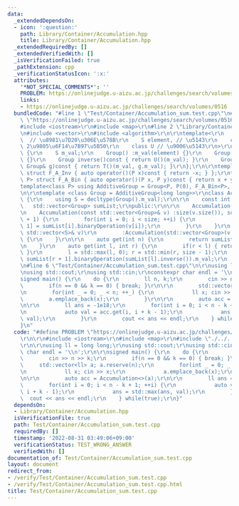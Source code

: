 ```yaml
---
data:
  _extendedDependsOn:
  - icon: ':question:'
    path: Library/Container/Accumulation.hpp
    title: Library/Container/Accumulation.hpp
  _extendedRequiredBy: []
  _extendedVerifiedWith: []
  _isVerificationFailed: true
  _pathExtension: cpp
  _verificationStatusIcon: ':x:'
  attributes:
    '*NOT_SPECIAL_COMMENTS*': ''
    PROBLEM: https://onlinejudge.u-aizu.ac.jp/challenges/search/volumes/0516
    links:
    - https://onlinejudge.u-aizu.ac.jp/challenges/search/volumes/0516
  bundledCode: "#line 1 \"Test/Container/Accumulation_sum.test.cpp\"\n#define PROBLEM\
    \ \"https://onlinejudge.u-aizu.ac.jp/challenges/search/volumes/0516\"\r\n\r\n\
    #include <iostream>\r\n#include <map>\r\n#line 2 \"Library/Container/Accumulation.hpp\"\
    \n#include <vector>\r\n#include <algorithm>\r\n\r\ntemplate<\r\n    class S, \
    \  // \u8981\u7D20\u306E\u578B\r\n    S element, // \u5143\r\n    class T, //\
    \ 2\u9805\u6F14\u7B97\u5B50\r\n    class U // \u9006\u5143\r\n>\r\nstruct Group\
    \ {\r\n    S m_val;\r\n    Group() :m_val(element) {}\r\n    Group(S val) :m_val(val)\
    \ {}\r\n    Group inverse()const { return U()(m_val); }\r\n    Group binaryOperation(const\
    \ Group& g)const { return T()(m_val, g.m_val); }\r\n};\r\n\r\ntemplate<class P>\
    \ struct F_A_Inv { auto operator()(P x)const { return -x; } };\r\ntemplate<class\
    \ P> struct F_A_Bin { auto operator()(P x, P y)const { return x + y; } };\r\n\
    template<class P> using AdditiveGroup = Group<P, P(0), F_A_Bin<P>, F_A_Inv<P>>;\r\
    \n\r\ntemplate <class Group = AdditiveGroup<long long>>\r\nclass Accumulation\
    \ {\r\n    using S = decltype(Group().m_val);\r\n\r\n    const int size;\r\n \
    \   std::vector<Group> sumList;\r\npublic:\r\n\r\n    Accumulation() = delete;\r\
    \n    Accumulation(const std::vector<Group>& v) :size(v.size()), sumList(size\
    \ + 1) {\r\n        for(int i = 0; i < size; ++i) {\r\n            sumList[i +\
    \ 1] = sumList[i].binaryOperation(v[i]);\r\n        }\r\n    }\r\n    Accumulation(const\
    \ std::vector<S>& v)\r\n        :Accumulation(std::vector<Group>(v.begin(), v.end()))\
    \ {\r\n    }\r\n\r\n    auto get(int n) {\r\n        return sumList[n + 1].m_val;\r\
    \n    }\r\n    auto get(int l, int r) {\r\n        if(r < l) { return Group().m_val;\
    \ }\r\n        l = std::max(l, 0); r = std::min(r, size - 1);\r\n        return\
    \ sumList[r + 1].binaryOperation(sumList[l].inverse()).m_val;\r\n    }\r\n};\r\
    \n#line 6 \"Test/Container/Accumulation_sum.test.cpp\"\n\r\nusing ll = long long;\r\
    \nusing std::cout;\r\nusing std::cin;\r\nconstexpr char endl = '\\n';\r\n\r\n\
    signed main() {\r\n    do {\r\n        ll n, k;\r\n        cin >> n >> k;\r\n\
    \        if(n == 0 && k == 0) { break; }\r\n\r\n        std::vector<ll> a; a.reserve(n);\r\
    \n        for(int _ = 0; _ < n; ++_) {\r\n            ll x; cin >> x;\r\n    \
    \        a.emplace_back(x);\r\n        }\r\n\r\n        auto acc = Accumulation<>(a);\r\
    \n\r\n        ll ans = -1e18;\r\n        for(int i = 0; i < n - k + 1; ++i) {\r\
    \n            auto val = acc.get(i, i + k - 1);\r\n            ans = std::max(ans,\
    \ val);\r\n        }\r\n        cout << ans << endl;\r\n    } while(true);\r\n\
    }\n"
  code: "#define PROBLEM \"https://onlinejudge.u-aizu.ac.jp/challenges/search/volumes/0516\"\
    \r\n\r\n#include <iostream>\r\n#include <map>\r\n#include \"./../../Library/Container/Accumulation.hpp\"\
    \r\n\r\nusing ll = long long;\r\nusing std::cout;\r\nusing std::cin;\r\nconstexpr\
    \ char endl = '\\n';\r\n\r\nsigned main() {\r\n    do {\r\n        ll n, k;\r\n\
    \        cin >> n >> k;\r\n        if(n == 0 && k == 0) { break; }\r\n\r\n   \
    \     std::vector<ll> a; a.reserve(n);\r\n        for(int _ = 0; _ < n; ++_) {\r\
    \n            ll x; cin >> x;\r\n            a.emplace_back(x);\r\n        }\r\
    \n\r\n        auto acc = Accumulation<>(a);\r\n\r\n        ll ans = -1e18;\r\n\
    \        for(int i = 0; i < n - k + 1; ++i) {\r\n            auto val = acc.get(i,\
    \ i + k - 1);\r\n            ans = std::max(ans, val);\r\n        }\r\n      \
    \  cout << ans << endl;\r\n    } while(true);\r\n}"
  dependsOn:
  - Library/Container/Accumulation.hpp
  isVerificationFile: true
  path: Test/Container/Accumulation_sum.test.cpp
  requiredBy: []
  timestamp: '2022-08-31 03:49:06+09:00'
  verificationStatus: TEST_WRONG_ANSWER
  verifiedWith: []
documentation_of: Test/Container/Accumulation_sum.test.cpp
layout: document
redirect_from:
- /verify/Test/Container/Accumulation_sum.test.cpp
- /verify/Test/Container/Accumulation_sum.test.cpp.html
title: Test/Container/Accumulation_sum.test.cpp
---
```

